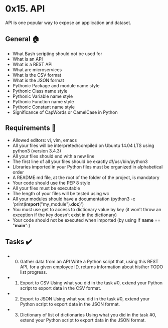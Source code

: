 # 0x15. API
API is one popular way to expose an application and dataset.

## General :house:
* What Bash scripting should not be used for
* What is an API
* What is a REST API
* What are microservices
* What is the CSV format
* What is the JSON format
* Pythonic Package and module name style
* Pythonic Class name style
* Pythonic Variable name style
* Pythonic Function name style
* Pythonic Constant name style
* Significance of CapWords or CamelCase in Python

## Requirements :page_with_curl:
* Allowed editors: vi, vim, emacs
* All your files will be interpreted/compiled on Ubuntu 14.04 LTS using python3 (version 3.4.3)
* All your files should end with a new line
* The first line of all your files should be exactly #!/usr/bin/python3
* Libraries imported in your Python files must be organized in alphabetical order
* A README.md file, at the root of the folder of the project, is mandatory
* Your code should use the PEP 8 style
* All your files must be executable
* The length of your files will be tested using wc
* All your modules should have a documentation (python3 -c 'print(__import__("my_module").__doc__)')
* You must use get to access to dictionary value by key (it won’t throw an exception if the key doesn’t exist in the dictionary)
* Your code should not be executed when imported (by using if __name__ == "__main__":)

## Tasks :heavy_check_mark:
* 0. Gather data from an API
Write a Python script that, using this REST API, for a given employee ID, returns information about his/her TODO list progress.
* 1. Export to CSV
Using what you did in the task #0, extend your Python script to export data in the CSV format.
* 2. Export to JSON
Using what you did in the task #0, extend your Python script to export data in the JSON format.
* 3. Dictionary of list of dictionaries
Using what you did in the task #0, extend your Python script to export data in the JSON format.
